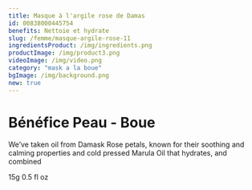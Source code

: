 ```yaml
---
title: Masque à l'argile rose de Damas
id: 00838000445754
benefits: Nettoie et hydrate
slug: /femme/masque-argile-rose-11
ingredientsProduct: /img/ingredients.png
productImage: /img/product3.png
videoImage: /img/video.png
category: "mask a la boue"
bgImage: /img/background.png
new: true
---
```


# Bénéfice Peau - Boue

We’ve taken oil from Damask Rose petals, known for their soothing and calming properties and cold pressed Marula Oil that hydrates, and combined

15g 0.5 fl oz
